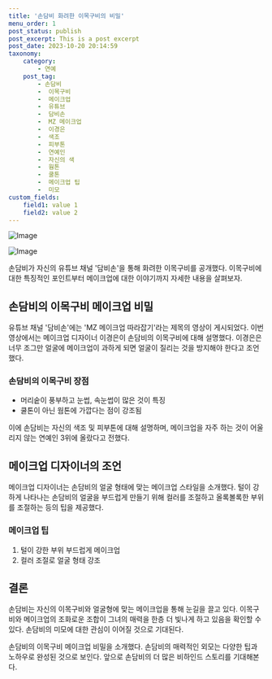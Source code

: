 ```yaml
---
title: '손담비 화려한 이목구비의 비밀'
menu_order: 1
post_status: publish
post_excerpt: This is a post excerpt
post_date: 2023-10-20 20:14:59
taxonomy:
    category:
        - 연예
    post_tag:
        - 손담비
        -  이목구비
        -  메이크업
        -  유튜브
        -  담비손
        -  MZ 메이크업
        -  이경은
        -  색조
        -  피부톤
        -  연예인
        -  자신의 색
        -  웜톤
        -  쿨톤
        -  메이크업 팁
        -  미모
custom_fields:
    field1: value 1
    field2: value 2
---
```


![Image](https://mimgnews.pstatic.net/image/144/2024/02/06/0000942232_001_20240206171301246.png?type=w540)

![Image](https://ssl.pstatic.net/mimgnews/image/144/2024/02/06/0000942232_002_20240206171301280.jpg?type=w540)


손담비가 자신의 유튜브 채널 '담비손'을 통해 화려한 이목구비를 공개했다. 이목구비에 대한 특징적인 포인트부터 메이크업에 대한 이야기까지 자세한 내용을 살펴보자.

## 손담비의 이목구비 메이크업 비밀
유튜브 채널 '담비손'에는 'MZ 메이크업 따라잡기'라는 제목의 영상이 게시되었다. 이번 영상에서는 메이크업 디자이너 이경은이 손담비의 이목구비에 대해 설명했다. 이경은은 너무 조그만 얼굴에 메이크업이 과하게 되면 얼굴이 질리는 것을 방지해야 한다고 조언했다.

### 손담비의 이목구비 장점
- 머리숱이 풍부하고 눈썹, 속눈썹이 많은 것이 특징
- 쿨톤이 아닌 웜톤에 가깝다는 점이 강조됨

이에 손담비는 자신의 색조 및 피부톤에 대해 설명하며, 메이크업을 자주 하는 것이 어울리지 않는 연예인 3위에 올랐다고 전했다.

## 메이크업 디자이너의 조언
메이크업 디자이너는 손담비의 얼굴 형태에 맞는 메이크업 스타일을 소개했다. 털이 강하게 나타나는 손담비의 얼굴을 부드럽게 만들기 위해 컬러를 조절하고 올록볼록한 부위를 조절하는 등의 팁을 제공했다.

### 메이크업 팁
1. 털이 강한 부위 부드럽게 메이크업
2. 컬러 조절로 얼굴 형태 강조

## 결론
손담비는 자신의 이목구비와 얼굴형에 맞는 메이크업을 통해 눈길을 끌고 있다. 이목구비와 메이크업의 조화로운 조합이 그녀의 매력을 한층 더 빛나게 하고 있음을 확인할 수 있다. 손담비의 미모에 대한 관심이 이어질 것으로 기대된다.

손담비의 이목구비 메이크업 비밀을 소개했다. 손담비의 매력적인 외모는 다양한 팁과 노하우로 완성된 것으로 보인다. 앞으로 손담비의 더 많은 비하인드 스토리를 기대해본다.

